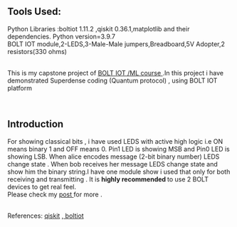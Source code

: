 <h2>Tools Used:</h2>
Python Libraries :boltiot 1.11.2 ,qiskit 0.36.1,matplotlib and their dependencies. Python version=3.9.7
<br>BOLT IOT module,2-LEDS,3-Male-Male jumpers,Breadboard,5V Adopter,2 resistors(330 ohms)</br>
<br><p>This is my capstone project of <a href="https://trainings.boltiot.com/p/iotandml">BOLT IOT /ML course </a>.In this project i have demonstrated Superdense coding (Quantum protocol) , using BOLT IOT platform</p>
</br>
<h2>Introduction</h2>
<p>For showing classical bits , i have used LEDS  with active high logic i.e ON means binary 1 and OFF means 0. Pin1 LED is showing MSB and Pin0 LED is showing LSB. When alice encodes message (2-bit binary number) LEDS change state . When bob receives her message LEDS change state and show him the binary string.I have one module show i used that only for both receiving and transmitting . It is <b>highly recommended </b> to use 2 BOLT devices to get real feel.
</br>Please check my <a href ="https://projectsubmission.boltiot.com/2022/06/01/"  target ="_blank">post </a> for more .</p>
<br>References: <a href ="https://qiskit.org/textbook/ch-algorithms/superdense-coding.html">qiskit</a> ,<a href="https://docs.boltiot.com/docs"> boltiot</a></br>
</p>
